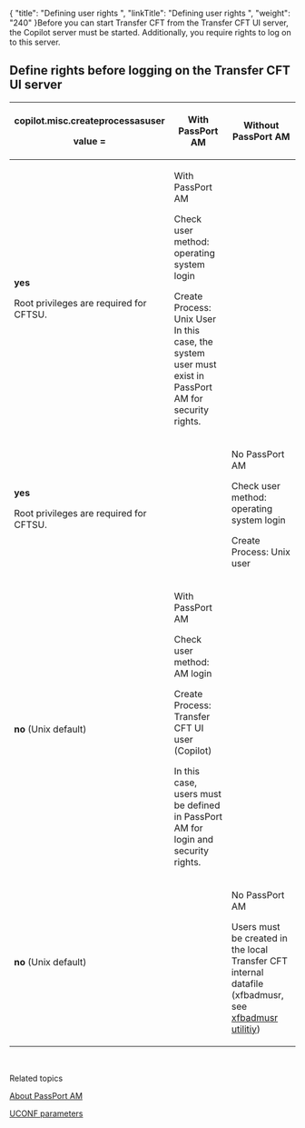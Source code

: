 {
    "title": "Defining user rights ",
    "linkTitle": "Defining user rights ",
    "weight": "240"
}Before you can start Transfer CFT from the Transfer CFT UI server, the Copilot server must be started. Additionally, you require rights to log on to this server.

## <span id="Define rights before logging on the CFT Navigator server"></span>Define rights before logging on the Transfer CFT UI server

<table cellspacing="0">
   <col/>
   <col/>
   <col/>
   <thead>
      <tr>
         <th>
            <p>copilot.misc.createprocessasuser</p>
            <p>value =</p>
</th>
         <th>
            <p>With PassPort AM </p>
</th>
         <th>Without PassPort AM</th>
      </tr>
   </thead>
   <tbody>
      <tr>
         <td>
            <p><b>yes</b>
</p>
            <p>Root privileges are required for CFTSU.</p>
         </td>
         <td>
            <p>With PassPort AM</p>
            <p>Check user method: operating system login
</p>
            <p>Create Process: Unix User
In this case, the system user must exist in PassPort AM for security rights.
</p>
         </td>
         <td>
            <p> </p>
         </td>
      </tr>
      <tr>
         <td>
            <p><b>yes</b>
</p>
            <p>Root privileges are required for CFTSU.</p>
         </td>
         <td>          </td>
         <td>
            <p> No PassPort AM</p>
            <p>Check user method: operating system login</p>
            <p>Create Process: Unix user</p>
         </td>
      </tr>
      <tr>
         <td><b>no</b> (Unix default)         </td>
         <td>
            <p>With PassPort AM</p>
            <p>Check user method: AM login</p>
            <p>Create Process:   <span>Transfer CFT</span> UI user (Copilot)</p>
            <p>In this case, users must be defined in PassPort AM for login and security rights.</p>
         </td>
         <td>          </td>
      </tr>
      <tr>
         <td><b>no</b> (Unix default)         </td>
         <td>          </td>
         <td>
            <p> No PassPort AM</p>
            <p>Users must be created in the local  <span>Transfer CFT</span> internal datafile (xfbadmusr, see <a href="../../use_cft_utilities">xfbadmusr utilitiy</a>)</p>
         </td>
      </tr>
   </tbody>
</table>

 

Related topics

[About PassPort AM](../../../../../internal_a_m_start_here/about_passport_am)

[UCONF parameters](../../../../../admin_intro/uconf/uconf_parameters)
